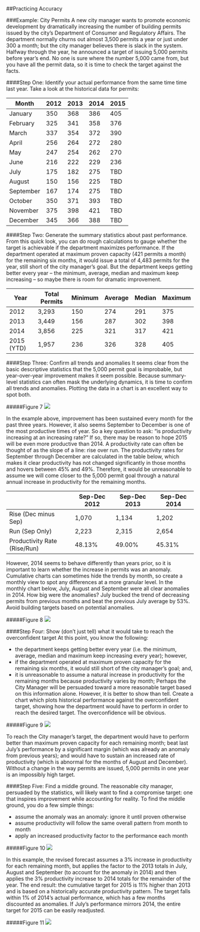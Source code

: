 ##Practicing Accuracy

###Example: City Permits
A new city manager wants to promote economic development by dramatically increasing the number of building permits issued by the city’s Department of Consumer and Regulatory Affairs. The department normally churns out almost 3,500 permits a year or just under 300 a month; but the city manager believes there is slack in the system. Halfway through the year, he announced a target of issuing 5,000 permits before year’s end. No one is sure where the number 5,000 came from, but you have all the permit data, so it is time to check the target against the facts.

####Step One: Identify your actual performance from the same time time last year.
Take a look at the historical data for permits:

| Month     | 2012 | 2013 | 2014 | 2015 |
|-----------|------|------|------|------|
| January   | 350  | 368  | 386  | 405  |
| February  | 325  | 341  | 358  | 376  |
| March     | 337  | 354  | 372  | 390  |
| April     | 256  | 264  | 272  | 280  |
| May       | 247  | 254  | 262  | 270  |
| June      | 216  | 222  | 229  | 236  |
| July      | 175  | 182  | 275  | TBD  |
| August    | 150  | 156  | 225  | TBD  |
| September | 167  | 174  | 275  | TBD  |
| October   | 350  | 371  | 393  | TBD  |
| November  | 375  | 398  | 421  | TBD  |
| December  | 345  | 366  | 388  | TBD  |

####Step Two: Generate the summary statistics about past performance. 
From this quick look, you can do rough calculations to gauge whether the target is achievable if the department maximizes performance. If the department operated at maximum proven capacity (421 permits a month) for the remaining six months, it would issue a total of 4,483 permits for the year, still short of the city manager’s goal. But the department keeps getting better every year – the minimum, average, median and maximum keep increasing – so maybe there is room for dramatic improvement.

| Year       | Total Permits | Minimum | Average | Median | Maximum |
|------------|---------------|---------|---------|--------|---------|
| 2012       | 3,293         | 150     | 274     | 291    | 375     |
| 2013       | 3,449         | 156     | 287     | 302    | 398     |
| 2014       | 3,856         | 225     | 321     | 317    | 421     |
| 2015 (YTD) | 1,957         | 236     | 326     | 328    | 405     |

####Step Three: Confirm all trends and anomalies
It seems clear from the basic descriptive statistics that the 5,000 permit goal is improbable, but year-over-year improvement makes it seem possible. Because summary-level statistics can often mask the underlying dynamics, it is time to confirm all trends and anomalies.  Plotting the data in a chart is an excellent way to spot both. 

#####Figure 7
<img src="https://raw.githubusercontent.com/centerforgov/Setting-Performance-Targets/master/Figures/Practive%20-%20Figure%208.png">

In the example above, improvement has been sustained every month for the past three years. However, it also seems September to December is one of the most productive times of year. So a key question to ask: “is productivity increasing at an increasing rate?” If so, there may be reason to hope 2015 will be even more productive than 2014. A productivity rate can often be thought of as the slope of a line: rise over run. The productivity rates for September through December are calculated in the table below, which makes it clear productivity has not changed significantly in those months and hovers between 45% and 49%. Therefore, it would be unreasonable to assume we will come closer to the 5,000 permit goal through a natural annual increase in productivity for the remaining months. 

|                              | Sep-Dec 2012 | Sep-Dec 2013 | Sep-Dec 2014 |
|------------------------------|--------------|--------------|--------------|
| Rise (Dec minus Sep)         | 1,070        | 1,134        | 1,202        |
| Run (Sep Only)               | 2,223        | 2,315        | 2,654        |
| Productivity Rate (Rise/Run) | 48.13%       | 49.00%       | 45.31%       |

However, 2014 seems to behave differently than years prior, so it is important to learn whether the increase in permits was an anomaly. Cumulative charts can sometimes hide the trends by month, so create a monthly view to spot any differences at a more granular level. In the monthly chart below, July, August and September were all clear anomalies in 2014. How big were the anomalies? July bucked the trend of decreasing permits from previous months and beat the previous July average by 53%. Avoid building targets based on potential anomalies. 

#####Figure 8
<img src="https://raw.githubusercontent.com/centerforgov/Setting-Performance-Targets/master/Figures/Practice%20-%20Figure%209.png">

####Step Four: Show (don’t just tell) what it would take to reach the overconfident target
At this point, you know the following:
* the department keeps getting better every year (i.e. the minimum, average, median and maximum keep increasing every year); however,
* if the department operated at maximum proven capacity for the remaining six months, it would still short of the city manager’s goal; and,
* it is unreasonable to assume a natural increase in productivity for the remaining months because productivity varies by month; 
Perhaps the City Manager will be persuaded toward a more reasonable target based on this information alone. However, it is better to show than tell. Create a chart which plots historical performance against the overconfident target, showing how the department would have to perform in order to reach the desired target. The overconfidence will be obvious. 

#####Figure 9
<img src="https://raw.githubusercontent.com/centerforgov/Setting-Performance-Targets/master/Figures/Practice%20-%20Figure%207.png">

To reach the City manager’s target, the department would have to perform better than maximum proven capacity for each remaining month; beat last July’s performance by a significant margin (which was already an anomaly from previous years); and would have to sustain an increased rate of productivity (which is abnormal for the months of August and December). Without a change in the way permits are issued, 5,000 permits in one year is an impossibly high target. 

####Step Five: Find a middle ground.
The reasonable city manager, persuaded by the statistics, will likely want to find a compromise target: one that inspires improvement while accounting for reality. To find the middle ground, you do a few simple things:
* assume the anomaly was an anomaly: ignore it until proven otherwise
* assume productivity will follow the same overall pattern from month to month
* apply an increased productivity factor to the performance each month

#####Figure 10
<img src="https://github.com/centerforgov/Setting-Performance-Targets/blob/master/Figures/Practice%20-%20Figure%2010.png">

In this example, the revised forecast assumes a 3% increase in productivity for each remaining month, but applies the factor to the 2013 totals in July, August and September (to account for the anomaly in 2014) and then applies the 3% productivity increase to 2014 totals for the remainder of the year. The end result: the cumulative target for 2015 is 11% higher than 2013 and is based on a historically accurate productivity pattern. The target falls within 1% of 2014’s actual performance, which has a few months discounted as anomalies. If July’s performance mirrors 2014, the entire target for 2015 can be easily readjusted.   

#####Figure 11
<img src="https://raw.githubusercontent.com/centerforgov/Setting-Performance-Targets/master/Figures/Practice%20-%20Figure%2011.png">


